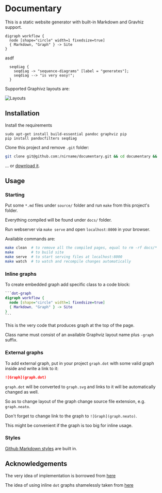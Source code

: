 # Documentary

This is a static website generator with built-in Markdown and Gravhiz support.

```{#workflow .dot-graph}
digraph workflow {
  node [shape="circle" width=1 fixedsize=true]
  { Markdown, "Graph" } -> Site
}
```

asdf

```seqdiag
  seqdiag {
    seqdiag -> "sequence-diagrams" [label = "generates"];
    seqdiag --> "is very easy!";
  }
```

Supported Graphivz layouts are:

![Layouts](layouts.neato)

## Installation

Install the requirements

```shell
sudo apt-get install build-essential pandoc graphviz pip
pip install pandocfilters seqdiag
```

Clone this project and remove `.git` folder:

```bash
git clone git@github.com:/nirname/documentary.git && cd documentary && rm -rf .git
```

... or [download it](https://github.com/nirname/documentary/archive/master.zip).

## Usage

### Starting

Put some `*.md` files under `source/` folder and run `make` from this project's folder.

Everything compiled will be found under `docs/` folder.

Run webserver via `make serve` and open `localhost:8000` in your browser.

Available commands are:

```bash
make clean  # to remove all the compiled pages, equal to rm -rf docs/*
make        # to build site
make serve  # to start serving files at localhost:8000
make watch  # to watch and recompile changes automatically
```

### Inline graphs

To create embedded graph add specific class to a code block:

````dot
```dot-graph
digraph workflow {
  node [shape="circle" width=1 fixedsize=true]
  { Markdown, "Graph" } -> Site
}
```
````

This is the very code that produces graph at the top of the page.

Class name must consist of an available Graphviz layout name plus `-graph` suffix.

### External graphs

To add external graph, put in your project `graph.dot` with some valid graph inside and write a link to it:

```markdown
![Graph](graph.dot)

```

`graph.dot` will be converted to `graph.svg` and links to it will be automatically changed as well.

So as to change layout of the graph change source file extension, e.g. `graph.neato`.

Don't forget to change link to the graph to `![Graph](graph.neato)`.

This might be convenient if the graph is too big for inline usage.

### Styles

[Github Markdown styles](https://github.com/sindresorhus/github-markdown-css) are built in.

## Acknowledgements

The very idea of implementation is borrowed from [here](https://tylercipriani.com/blog/2014/05/13/replace-jekyll-with-pandoc-makefile/)

The idea of using inline `dot` graphs shamelessly taken from [here](https://gitlab.com/meonkeys/pandoc-dot-svg-hack/tree/master)
